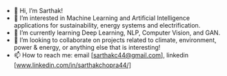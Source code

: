 - 👋 Hi, I’m Sarthak!
- 👀 I’m interested in Machine Learning and Artificial Intelligence applications for sustainability, energy systems and electrification.
- 🌱 I’m currently learning Deep Learning, NLP, Computer Vision, and GAN.
- 💞️ I’m looking to collaborate on projects related to climate, environment, power & energy, or anything else that is interesting!
- 📫 How to reach me: email [sarthakc44@gmail.com], linkedin [www.linkedin.com/in/sarthakchopra44/]

<!---
sarthakc44/sarthakc44 is a ✨ special ✨ repository because its `README.md` (this file) appears on your GitHub profile.
You can click the Preview link to take a look at your changes.
--->
